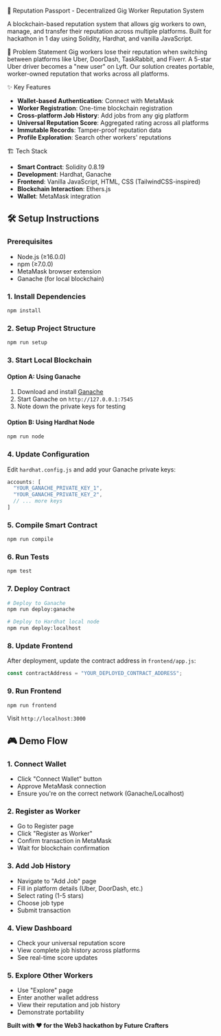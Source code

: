 🛂 Reputation Passport - Decentralized Gig Worker Reputation System

A blockchain-based reputation system that allows gig workers to own, manage, and transfer their reputation across multiple platforms. Built for hackathon in 1 day using Solidity, Hardhat, and vanilla JavaScript.


🎯 Problem Statement
Gig workers lose their reputation when switching between platforms like Uber, DoorDash, TaskRabbit, and Fiverr. A 5-star Uber driver becomes a "new user" on Lyft. Our solution creates portable, worker-owned reputation that works across all platforms.

✨ Key Features
- **Wallet-based Authentication**: Connect with MetaMask
- **Worker Registration**: One-time blockchain registration
- **Cross-platform Job History**: Add jobs from any gig platform
- **Universal Reputation Score**: Aggregated rating across all platforms
- **Immutable Records**: Tamper-proof reputation data
- **Profile Exploration**: Search other workers' reputations

🏗️ Tech Stack
- **Smart Contract**: Solidity 0.8.19
- **Development**: Hardhat, Ganache
- **Frontend**: Vanilla JavaScript, HTML, CSS (TailwindCSS-inspired)
- **Blockchain Interaction**: Ethers.js
- **Wallet**: MetaMask integration


## 🛠️ Setup Instructions

### Prerequisites
- Node.js (≥16.0.0)
- npm (≥7.0.0)
- MetaMask browser extension
- Ganache (for local blockchain)

### 1. Install Dependencies
```bash
npm install
```

### 2. Setup Project Structure
```bash
npm run setup
```

### 3. Start Local Blockchain

#### Option A: Using Ganache 
1. Download and install [Ganache](https://trufflesuite.com/ganache/)
2. Start Ganache on `http://127.0.0.1:7545`
3. Note down the private keys for testing

#### Option B: Using Hardhat Node
```bash
npm run node
```

### 4. Update Configuration
Edit `hardhat.config.js` and add your Ganache private keys:
```javascript
accounts: [
  "YOUR_GANACHE_PRIVATE_KEY_1",
  "YOUR_GANACHE_PRIVATE_KEY_2",
  // ... more keys
]
```

### 5. Compile Smart Contract
```bash
npm run compile
```

### 6. Run Tests
```bash
npm test
```

### 7. Deploy Contract
```bash
# Deploy to Ganache
npm run deploy:ganache

# Deploy to Hardhat local node
npm run deploy:localhost
```

### 8. Update Frontend
After deployment, update the contract address in `frontend/app.js`:
```javascript
const contractAddress = "YOUR_DEPLOYED_CONTRACT_ADDRESS";
```

### 9. Run Frontend
```bash
npm run frontend
```
Visit `http://localhost:3000`

## 🎮 Demo Flow

### 1. **Connect Wallet**
- Click "Connect Wallet" button
- Approve MetaMask connection
- Ensure you're on the correct network (Ganache/Localhost)

### 2. **Register as Worker**
- Go to Register page
- Click "Register as Worker"
- Confirm transaction in MetaMask
- Wait for blockchain confirmation

### 3. **Add Job History**
- Navigate to "Add Job" page
- Fill in platform details (Uber, DoorDash, etc.)
- Select rating (1-5 stars)
- Choose job type
- Submit transaction

### 4. **View Dashboard**
- Check your universal reputation score
- View complete job history across platforms
- See real-time score updates

### 5. **Explore Other Workers**
- Use "Explore" page
- Enter another wallet address
- View their reputation and job history
- Demonstrate portability



**Built with ❤️ for the Web3 hackathon by Future Crafters**
